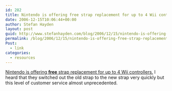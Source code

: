 ```yaml
---
id: 282
title: Nintendo is offering free strap replacement for up to 4 Wii controllers.
date: 2006-12-15T10:06:44+00:00
author: Stefan Hayden
layout: post
guid: http://www.stefanhayden.com/blog/2006/12/15/nintendo-is-offering-free-strap-replacement-for-up-to-4-wii-controllers/
permalink: /blog/2006/12/15/nintendo-is-offering-free-strap-replacement-for-up-to-4-wii-controllers/
Post:
  - link
categories:
  - resources
---
```

<p><a href="http://www.nintendo.com/consumer/strapreplace.jsp">Nintendo is offering <strong>free</strong> strap replacement for up to 4 Wii controllers.</a> I heard that they switched out the old strap to the new strap very quickly but this level of customer service almost unprecedented.
</p>
